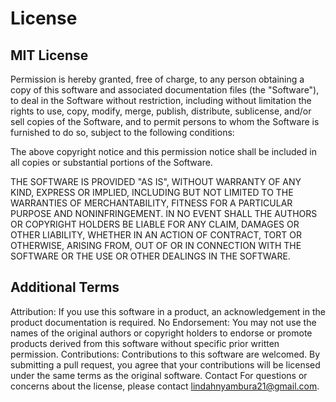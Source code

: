 # License

## MIT License
Permission is hereby granted, free of charge, to any person obtaining a copy of this software and associated documentation files (the "Software"), to deal in the Software without restriction, including without limitation the rights to use, copy, modify, merge, publish, distribute, sublicense, and/or sell copies of the Software, and to permit persons to whom the Software is furnished to do so, subject to the following conditions:

The above copyright notice and this permission notice shall be included in all copies or substantial portions of the Software.

THE SOFTWARE IS PROVIDED "AS IS", WITHOUT WARRANTY OF ANY KIND, EXPRESS OR IMPLIED, INCLUDING BUT NOT LIMITED TO THE WARRANTIES OF MERCHANTABILITY, FITNESS FOR A PARTICULAR PURPOSE AND NONINFRINGEMENT. IN NO EVENT SHALL THE AUTHORS OR COPYRIGHT HOLDERS BE LIABLE FOR ANY CLAIM, DAMAGES OR OTHER LIABILITY, WHETHER IN AN ACTION OF CONTRACT, TORT OR OTHERWISE, ARISING FROM, OUT OF OR IN CONNECTION WITH THE SOFTWARE OR THE USE OR OTHER DEALINGS IN THE SOFTWARE.

## Additional Terms
Attribution: If you use this software in a product, an acknowledgement in the product documentation is required.
No Endorsement: You may not use the names of the original authors or copyright holders to endorse or promote products derived from this software without specific prior written permission.
Contributions: Contributions to this software are welcomed. By submitting a pull request, you agree that your contributions will be licensed under the same terms as the original software.
Contact
For questions or concerns about the license, please contact lindahnyambura21@gmail.com.
